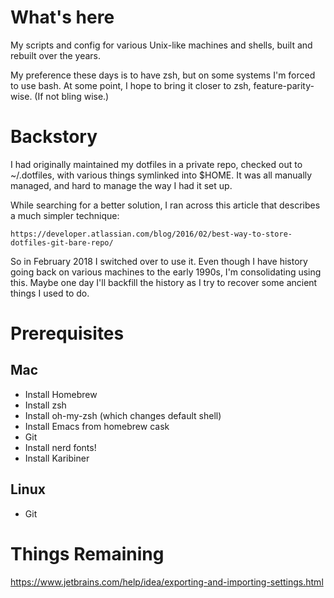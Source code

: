 # What's here

My scripts and config for various Unix-like machines and shells, built
and rebuilt over the years.

My preference these days is to have zsh, but on some systems I'm
forced to use bash.   At some point, I hope to bring it closer to zsh,
feature-parity-wise.  (If not bling wise.)

# Backstory

I had originally maintained my dotfiles in a private repo, checked out
to ~/.dotfiles, with various things symlinked into $HOME.    It was
all manually managed, and hard to manage the way I had it set up.

While searching for a better solution, I ran across this article that
describes a much simpler technique:

    https://developer.atlassian.com/blog/2016/02/best-way-to-store-dotfiles-git-bare-repo/

So in February 2018 I switched over to use it.   Even though I have
history going back on various machines to the early 1990s, I'm
consolidating using this.   Maybe one day I'll backfill the history as
I try to recover some ancient things I used to do.

# Prerequisites

## Mac

- Install Homebrew
- Install zsh
- Install oh-my-zsh (which changes default shell)
- Install Emacs from homebrew cask
- Git
- Install nerd fonts!
- Install Karibiner

## Linux

- Git

# Things Remaining

https://www.jetbrains.com/help/idea/exporting-and-importing-settings.html
